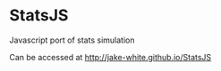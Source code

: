 StatsJS
=======

Javascript port of stats simulation

Can be accessed at http://jake-white.github.io/StatsJS
